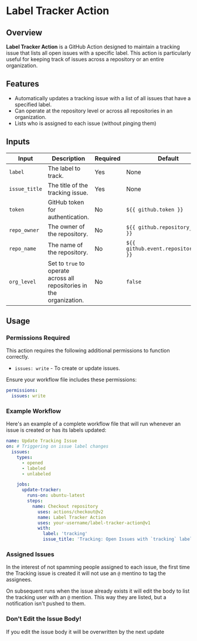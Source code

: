 # Label Tracker Action

## Overview

**Label Tracker Action** is a GitHub Action designed to maintain a tracking issue that lists all open issues with a specific label. This action is particularly useful for keeping track of issues across a repository or an entire organization.

## Features

- Automatically updates a tracking issue with a list of all issues that have a specified label.
- Can operate at the repository level or across all repositories in an organization.
- Lists who is assigned to each issue (without pinging them)

## Inputs

| Input         | Description                                                                 | Required | Default                               |
|---------------|-----------------------------------------------------------------------------|----------|---------------------------------------|
| `label`       | The label to track.                                                        | Yes      | None                                  |
| `issue_title` | The title of the tracking issue.                                           | Yes      | None                                  |
| `token`       | GitHub token for authentication.                                           | No       | `${{ github.token }}`                |
| `repo_owner`  | The owner of the repository.                                               | No       | `${{ github.repository_owner }}`     |
| `repo_name`   | The name of the repository.                                                | No       | `${{ github.event.repository.name }}`|
| `org_level`   | Set to `true` to operate across all repositories in the organization.      | No       | `false`                               |

## Usage

### Permissions Required

This action requires the following additional permissions to function correctly.
- `issues: write` - To create or update issues.

Ensure your workflow file includes these permissions:

```yaml
permissions:
  issues: write
```
 
### Example Workflow

Here's an example of a complete workflow file that will run whenever an issue is created or has its labels updated:

```yaml
name: Update Tracking Issue
on: # Triggering on issue label changes
  issues:
    types:
      - opened
      - labeled
      - unlabeled

    jobs:
      update-tracker:
        runs-on: ubuntu-latest
        steps:
          name: Checkout repository
            uses: actions/checkout@v2
            name: Label Tracker Action
            uses: your-username/label-tracker-action@v1
            with:
              label: 'tracking'
              issue_title: 'Tracking: Open Issues with `tracking` label'
```

### Assigned Issues

In the interest of not spamming people assigned to each issue, the first time the Tracking issue is created it will not use an `@` mentino to tag the assignees.

On subsequent runs when the issue already exists it will edit the body to list the tracking user with an `@` mention. This way they are listed, but a notification isn't pushed to them.

### Don't Edit the Issue Body!

If you edit the issue body it will be overwritten by the next update
